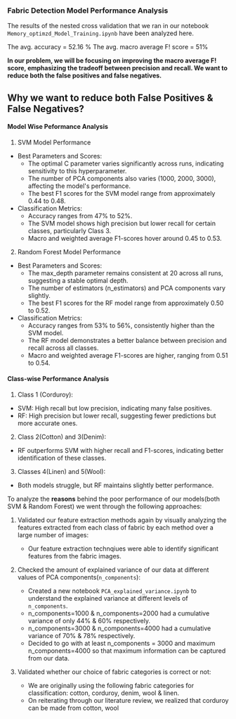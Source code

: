 ### Fabric Detection Model Performance Analysis

The results of the nested cross validation that we ran in our notebook `Memory_optimzd_Model_Training.ipynb` have been analyzed here.

The avg. accuracy  = 52.16 %
The avg. macro average F! score = 51%

**In our problem, we will be focusing on improving the macro average F! score,  emphasizing the tradeoff between precision and recall. We want to reduce both the false positives and false negatives.**

**Why we want to reduce both False Positives & False Negatives?**
----

#### Model Wise Peformance Analysis
1. SVM Model Performance
- Best Parameters and Scores:
  - The optimal C parameter varies significantly across runs, indicating sensitivity to this hyperparameter.
  - The number of PCA components also varies (1000, 2000, 3000), affecting the model's performance.
  - The best F1 scores for the SVM model range from approximately 0.44 to 0.48.
- Classification Metrics:
  - Accuracy ranges from 47% to 52%.
  - The SVM model shows high precision but lower recall for certain classes, particularly Class 3.
  - Macro and weighted average F1-scores hover around 0.45 to 0.53.

2. Random Forest Model Performance
- Best Parameters and Scores:
  - The max_depth parameter remains consistent at 20 across all runs, suggesting a stable optimal depth.
  - The number of estimators (n_estimators) and PCA components vary slightly.
  - The best F1 scores for the RF model range from approximately 0.50 to 0.52.
- Classification Metrics:
  - Accuracy ranges from 53% to 56%, consistently higher than the SVM model.
  - The RF model demonstrates a better balance between precision and recall across all classes.
  - Macro and weighted average F1-scores are higher, ranging from 0.51 to 0.54.


#### Class-wise Performance Analysis
1. Class 1 (Corduroy):
- SVM: High recall but low precision, indicating many false positives.
- RF: High precision but lower recall, suggesting fewer predictions but more accurate ones.

2. Class 2(Cotton) and 3(Denim):
- RF outperforms SVM with higher recall and F1-scores, indicating better identification of these classes.

3. Classes 4(Linen) and 5(Wool):
- Both models struggle, but RF maintains slightly better performance.




To analyze the **reasons** behind the poor performance of our models(both SVM & Random Forest) we went through the following approaches:
1. Validated our feature extraction methods again by visually analyzing the features extracted from each class of fabric by each method over a large number of images:
    - Our feature extraction technqiues were able to identify significant features from the fabric images.
      
2. Checked the amount of explained variance of our data at different values of PCA components(`n_components`):
   - Created a new notebook `PCA_explained_variance.ipynb` to understand the explained variance at different levels of `n_components`.
   - n_components=1000 & n_components=2000 had a cumulative variance of only 44% & 60% respectively.
   - n_components=3000 & n_components=4000 had a cumulative variance of 70% & 78% respectively.
   - Decided to go with at least n_components = 3000 and maximum n_components=4000 so that maximum information can be captured from our data.
    
3. Validated whether our choice of fabric categories is correct or not:
   - We are originally using the following fabric categories for classification: cotton, corduroy, denim, wool & linen.
   - On reiterating through our literature review, we realized that corduroy can be made from cotton, wool 
